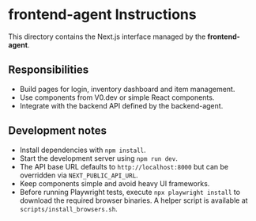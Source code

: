 # frontend-agent Instructions

This directory contains the Next.js interface managed by the **frontend-agent**.

## Responsibilities
- Build pages for login, inventory dashboard and item management.
- Use components from V0.dev or simple React components.
- Integrate with the backend API defined by the backend-agent.

## Development notes
- Install dependencies with `npm install`.
- Start the development server using `npm run dev`.
- The API base URL defaults to `http://localhost:8000` but can be overridden via `NEXT_PUBLIC_API_URL`.
- Keep components simple and avoid heavy UI frameworks.
- Before running Playwright tests, execute `npx playwright install` to download the required browser binaries. A helper script is available at `scripts/install_browsers.sh`.

